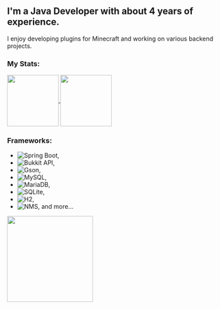 ## I'm a Java Developer with about 4 years of experience.

I enjoy developing plugins for Minecraft and working on various backend projects.

### My Stats:

<a href="https://github.com/destroydevs/">
  <img height=120 align="center" src="https://github-readme-stats.vercel.app/api/top-langs/?username=destroydevs&layout=compact&cache_seconds=21600&langs_count=6&theme=radical&card_width=240" />
</a>
<a href="https://github.com/destroydevs/">
  <img height=120 align="center" src="https://github-readme-stats.vercel.app/api/wakatime?username=byteswing&layout=compact&cache_seconds=21600&langs_count=6&theme=radical&card_width=240" />
</a>

### Frameworks:
- ![Spring Boot](https://img.shields.io/badge/Spring%20Boot-6DB33F?style=flat-square&logo=springboot&logoColor=white),
- ![Bukkit API](https://img.shields.io/badge/Bukkit%20API-E9A900?style=flat-square&logo=codecrafters&logoColor=white),
- ![Gson](https://img.shields.io/badge/Gson-D80000?style=flat-square&logo=google&logoColor=white),
- ![MySQL](https://img.shields.io/badge/MySQL-4479A1?style=flat-square&logo=mysql&logoColor=white),
- ![MariaDB](https://img.shields.io/badge/MariaDB-003545?style=flat-square&logo=mariadb&logoColor=white),
- ![SQLite](https://img.shields.io/badge/SQLite-003B57?style=flat-square&logo=sqlite&logoColor=white),
- ![H2](https://img.shields.io/badge/H2-000000?style=flat-square&logo=codecrafters&logoColor=white),
- ![NMS](https://img.shields.io/badge/NMS-14A800?style=flat-square&logo=codecrafters&logoColor=white), and more...

<a href="https://github.com/destroydevs/">
  <img height=200 align="center" src="https://github-readme-stats.vercel.app/api?username=destroydevs&cache_seconds=21600&show_icons=true&theme=radical&card_width=320" />
</a>
